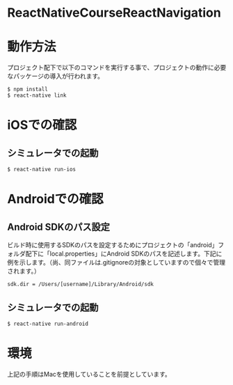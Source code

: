 # ReactNativeCourseReactNavigation

# 動作方法
プロジェクト配下で以下のコマンドを実行する事で、プロジェクトの動作に必要なパッケージの導入が行われます。
```
$ npm install
$ react-native link
```

# iOSでの確認
## シミュレータでの起動
```
$ react-native run-ios
```

# Androidでの確認
## Android SDKのパス設定
ビルド時に使用するSDKのパスを設定するためにプロジェクトの「android」フォルダ配下に「local.properties」にAndroid SDKのパスを記述します。下記に例を示します。（尚、同ファイルは.gitignoreの対象としていますので個々で管理されます。）

```
sdk.dir = /Users/[username]/Library/Android/sdk
```

## シミュレータでの起動
```
$ react-native run-android
```

# 環境
上記の手順はMacを使用していることを前提としています。
